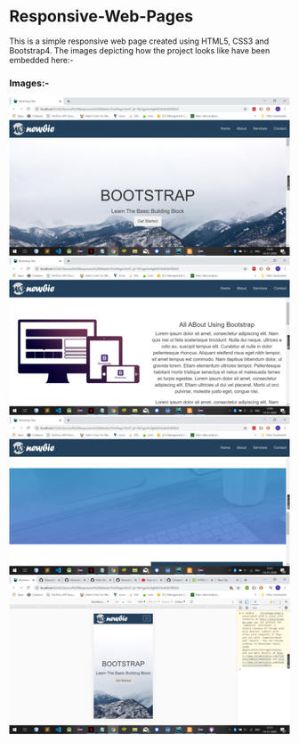 # Responsive-Web-Pages

This is a simple responsive web page created using HTML5, CSS3 and Bootstrap4. The images depicting how the project looks like 
have been embedded here:-

### Images:-
<img src="ScreenShots/Screenshot1.png"/>
<img src="ScreenShots/Screenshot2.png"/>
<img src="ScreenShots/Screenshot3.png"/>
<img src="ScreenShots/Screenshot4.png"/>
